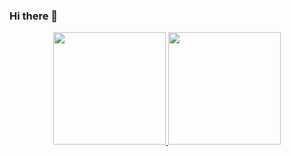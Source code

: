 ### Hi there 👋

<!--
**edbdsvi/edbdsvi** is a ✨ _special_ ✨ repository because its `README.md` (this file) appears on your GitHub profile.

Here are some ideas to get you started:

- 🔭 I’m currently working on Kubernetes
- 🌱 I’m currently learning Zabbix
- 👯 I’m looking to collaborate on Kubernetes
- 🤔 I’m looking for help with Linux
- 💬 Ask me about Linux
- 📫 How to reach me: dvieira@gmail.com
-->

<div align="center">
  <a href="https://github.com/edbdsvi">
  <img height="180em" src="https://github-readme-stats.vercel.app/api?username=edbdsvi&show_icons=true&theme=dracula&include_all_commits=true&count_private=true"/>
  <img height="180em" src="https://github-readme-stats.vercel.app/api/top-langs/?username=edbdsvi&layout=compact&langs_count=7&theme=dracula"/>
</div>
  
##
